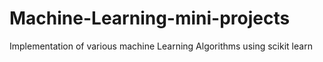 # Machine-Learning-mini-projects
Implementation of various machine Learning Algorithms using scikit learn
